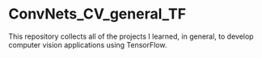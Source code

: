 # ConvNets_CV_general_TF
This repository collects all of the projects I learned, in general, to develop computer vision applications using TensorFlow.
